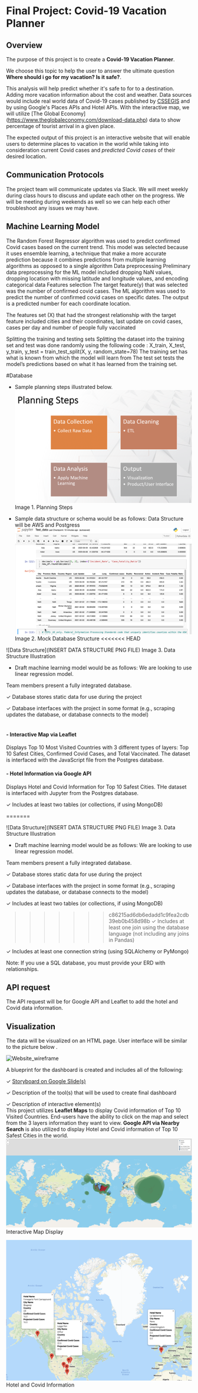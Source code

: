 # Final Project: Covid-19 Vacation Planner

## Overview

The purpose of this project is to create a <b>Covid-19 Vacation Planner</b>. 

We choose this topic to help the user to answer the ultimate question <b> Where should i go for my vacation? Is it safe?</b>.  

This analysis will help predict whether it's safe to for to a destination. Adding more vacation information about the cost and weather. 
Data sources would include real world data of Covid-19 cases published by [CSSEGIS](https://github.com/CSSEGISandData/COVID-19.git) and by using Google's Places APIs and Hotel APIs.  With the interactive map, we will utilize [The Global Economy] (https://www.theglobaleconomy.com/download-data.php) data to show percentage of tourist arrival in a given place.  

The expected output of this project is an interactive website that will enable users to determine places to vacation in the world while taking into consideration current Covid cases and <i>predicted Covid cases</i> of their desired location. 

## Communication Protocols

The project team will communicate updates via Slack.  We will meet weekly during class hours to discuss and update each other on the progress.  We will be meeting during weekends as well so we can help each other troubleshoot any issues we may have. 

## Machine Learning Model
The Random Forest Regressor algorithm was used to predict confirmed Covid cases based on the current trend. This model was selected because it uses ensemble learning, a technique that make a more accurate prediction because it combines predictions from multiple learning algorithms as opposed to a single algorithm
Data preprocessing 
Preliminary data preprocessing for the ML model included dropping NaN values, dropping location with missing latitude and longitude values, and encoding categorical data 
Features selection
The target feature(y) that was selected was the number of confirmed covid cases. The ML algorithm was used to predict the number of confirmed covid cases on specific dates. The output is a predicted number for each coordinate location. 
 
The features set (X)   that had the strongest relationship with the target feature included cities and their coordinates, last update on covid cases, cases per day and number of people fully vaccinated

Splitting the training and testing sets 
Splitting the dataset into the training set and test was done randomly using the following code :
X_train, X_test, y_train, y_test = train_test_split(X, y, random_state=78)
The training set has what is known from which the model will learn from
The test set tests the model’s predictions based on what it has learned from the training set.

#Database

- Sample planning steps illustrated below.
![Planning Steps](/Images/Planning_Steps.png)
Image 1. Planning Steps

- Sample data structure or schema would be as follows:
Data Structure will be AWS and Postgress
![Mock Database Structure](/Images/Test_sample_image.png)
Image 2. Mock Database Structure
<<<<<<< HEAD

![Data Structure](INSERT DATA STRUCTURE PNG FILE)
Image 3. Data Structure Illustration

- Draft machine learning model would be as follows: We are looking to use linear regression model. 

Team members present a fully integrated database.

✓ Database stores static data for use during the project

✓ Database interfaces with the project in some format (e.g., scraping updates the database, or database connects to the model)
#### <br><b>- Interactive Map via Leaflet</b>
Displays Top 10 Most Visited Countries with 3 different types of layers: Top 10 Safest Cities, Confirmed Covid Cases, and Total Vaccinated.
The dataset is interfaced with the JavaScript file from the Postgres database.
#### <b>- Hotel Information via Google API</b>
Displays Hotel and Covid Information for Top 10 Safest Cities.
THe dataset is interfaced with Jupyter from the Postgres database. 

✓ Includes at least two tables (or collections, if using MongoDB)

=======

![Data Structure](INSERT DATA STRUCTURE PNG FILE)
Image 3. Data Structure Illustration

- Draft machine learning model would be as follows: We are looking to use linear regression model. 

Team members present a fully integrated database.

✓ Database stores static data for use during the project

✓ Database interfaces with the project in some format (e.g., scraping updates the database, or database connects to the model)

✓ Includes at least two tables (or collections, if using MongoDB)

>>>>>>> c86215ad6db6edadd1c9fea2cdb39eb0b458d98b
✓ Includes at least one join using the database language (not including any joins in Pandas)

✓ Includes at least one connection string (using SQLAlchemy or PyMongo)

Note: If you use a SQL database, you must provide your ERD with relationships.

## API request 

The API request will be for Google API and Leaflet to add the hotel and Covid data information. 

## Visualization 

The data will be visualized on an HTML page. User interface will be similar to the picture below .

![Website_wireframe](https://user-images.githubusercontent.com/91625564/155895250-277bab40-3f1e-4e4b-84bc-a84a169f19b0.png)

A blueprint for the dashboard is created and includes all of the following:

✓ [Storyboard on Google Slide(s)](https://docs.google.com/presentation/d/1rRUgBaMj10F-QSXcLct27BEUSyZpRNjWwqpKbI4w5Ks/edit?usp=sharing)

✓ Description of the tool(s) that will be used to create final dashboard

✓ Description of interactive element(s)
<br>This project utilizes <b>Leaflet Maps</b> to display Covid information of Top 10 Visited Countries.  End-users have the ability to click on the map and select from the 3 layers information they want to view.  <b>Google API via Nearby Search</b> is also utilized to display Hotel and Covid information of Top 10 Safest Cities in the world. 
![Interactive Map](/Images/Interactive_Map.png)
Interactive Map Display

![Hotel and Covid Information](/Images/Hotel_Covid_Info.png)
Hotel and Covid Information




